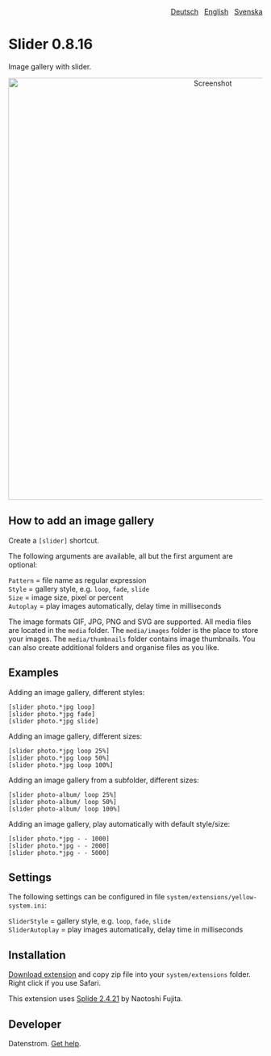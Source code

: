 <p align="right"><a href="README-de.md">Deutsch</a> &nbsp; <a href="README.md">English</a> &nbsp; <a href="README-sv.md">Svenska</a></p>

# Slider 0.8.16

Image gallery with slider.

<p align="center"><img src="slider-screenshot.png?raw=true" width="795" height="836" alt="Screenshot"></p>

## How to add an image gallery

Create a `[slider]` shortcut.

The following arguments are available, all but the first argument are optional:

`Pattern` = file name as regular expression  
`Style` = gallery style, e.g. `loop`, `fade`, `slide`  
`Size` = image size, pixel or percent  
`Autoplay` = play images automatically, delay time in milliseconds  

The image formats GIF, JPG, PNG and SVG are supported. All media files are located in the `media` folder. The `media/images` folder is the place to store your images. The `media/thumbnails` folder contains image thumbnails. You can also create additional folders and organise files as you like.

## Examples

Adding an image gallery, different styles:

    [slider photo.*jpg loop]
    [slider photo.*jpg fade]
    [slider photo.*jpg slide]

Adding an image gallery, different sizes:

    [slider photo.*jpg loop 25%]
    [slider photo.*jpg loop 50%]
    [slider photo.*jpg loop 100%]

Adding an image gallery from a subfolder, different sizes:

    [slider photo-album/ loop 25%]
    [slider photo-album/ loop 50%]
    [slider photo-album/ loop 100%]

Adding an image gallery, play automatically with default style/size:

    [slider photo.*jpg - - 1000]
    [slider photo.*jpg - - 2000]
    [slider photo.*jpg - - 5000]

## Settings

The following settings can be configured in file `system/extensions/yellow-system.ini`:

`SliderStyle` = gallery style, e.g. `loop`, `fade`, `slide`  
`SliderAutoplay` = play images automatically, delay time in milliseconds  

## Installation

[Download extension](https://github.com/datenstrom/yellow-extensions/raw/master/zip/slider.zip) and copy zip file into your `system/extensions` folder. Right click if you use Safari.

This extension uses [Splide 2.4.21](https://github.com/Splidejs/splide) by Naotoshi Fujita.

## Developer

Datenstrom. [Get help](https://datenstrom.se/yellow/help/).
